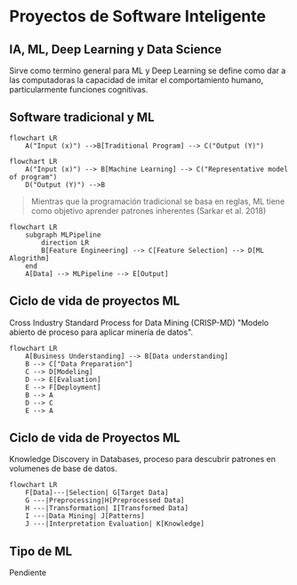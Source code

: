 # Proyectos de Software Inteligente

## IA, ML, Deep Learning y Data Science

Sirve como termino general para ML y Deep Learning se define como dar a las computadoras la capacidad de imitar el comportamiento humano, particularmente funciones cognitivas.

## Software tradicional y ML

```mermaid
flowchart LR
    A("Input (x)") -->B[Traditional Program] --> C("Output (Y)")    
```

```mermaid
flowchart LR
    A("Input (x)") --> B[Machine Learning] --> C("Representative model of program")
    D("Output (Y)") -->B    
```

> Mientras que la programación tradicional se basa en reglas, ML tiene como objetivo aprender patrones inherentes (Sarkar et al. 2018)

```mermaid
flowchart LR    
    subgraph MLPipeline
        direction LR
        B[Feature Engineering] --> C[Feature Selection] --> D[ML Alogrithm]
    end
    A[Data] --> MLPipeline --> E[Output]
```

## Ciclo de vida de proyectos ML

Cross Industry Standard Process for Data Mining (CRISP-MD) "Modelo abierto de proceso para aplicar minería de datos".

```mermaid
flowchart LR
    A[Business Understanding] --> B[Data understanding]    
    B --> C["Data Preparation"]
    C --> D[Modeling]
    D --> E[Evaluation]
    E --> F[Deployment]
    B --> A
    D --> C
    E --> A    
```

## Ciclo de vida de Proyectos ML

Knowledge Discovery in Databases, proceso para descubrir patrones en volumenes de base de datos.

```mermaid
flowchart LR
    F[Data]---|Selection| G[Target Data]
    G ---|Preprocessing|H[Preprocessed Data]
    H ---|Transformation| I[Transformed Data]
    I ---|Data Mining| J[Patterns]
    J ---|Interpretation Evaluation| K[Knowledge]
```

## Tipo de ML

Pendiente
